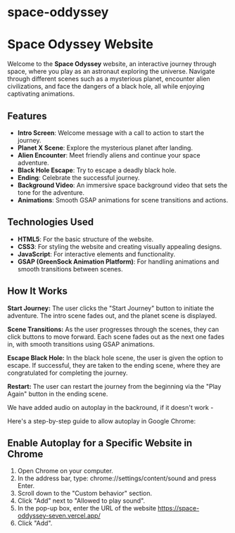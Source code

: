 # space-oddyssey

# Space Odyssey Website

Welcome to the **Space Odyssey** website, an interactive journey through space, where you play as an astronaut exploring the universe. Navigate through different scenes such as a mysterious planet, encounter alien civilizations, and face the dangers of a black hole, all while enjoying captivating animations.

## Features

- **Intro Screen**: Welcome message with a call to action to start the journey.
- **Planet X Scene**: Explore the mysterious planet after landing.
- **Alien Encounter**: Meet friendly aliens and continue your space adventure.
- **Black Hole Escape**: Try to escape a deadly black hole.
- **Ending**: Celebrate the successful journey.
- **Background Video**: An immersive space background video that sets the tone for the adventure.
- **Animations**: Smooth GSAP animations for scene transitions and actions.

## Technologies Used

- **HTML5**: For the basic structure of the website.
- **CSS3**: For styling the website and creating visually appealing designs.
- **JavaScript**: For interactive elements and functionality.
- **GSAP (GreenSock Animation Platform)**: For handling animations and smooth transitions between scenes.

## How It Works

**Start Journey:** The user clicks the "Start Journey" button to initiate the adventure. The intro scene fades out, and the planet scene is displayed.

**Scene Transitions:** As the user progresses through the scenes, they can click buttons to move forward. Each scene fades out as the next one fades in, with smooth transitions using GSAP animations.

**Escape Black Hole:** In the black hole scene, the user is given the option to escape. If successful, they are taken to the ending scene, where they are congratulated for completing the journey.

**Restart:** The user can restart the journey from the beginning via the "Play Again" button in the ending scene.

We have added audio on autoplay in the backround, if it doesn't work -

Here's a step-by-step guide to allow autoplay in Google Chrome:

## Enable Autoplay for a Specific Website in Chrome
1. Open Chrome on your computer.
2. In the address bar, type:
chrome://settings/content/sound
and press Enter.
3. Scroll down to the "Custom behavior" section.
4. Click "Add" next to "Allowed to play sound".
5. In the pop-up box, enter the URL of the website https://space-oddyssey-seven.vercel.app/
6. Click "Add".

